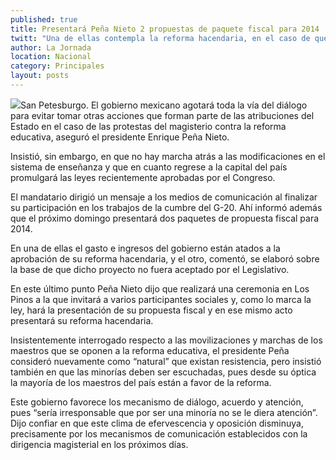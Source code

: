 ```yaml
---
published: true
title: Presentará Peña Nieto 2 propuestas de paquete fiscal para 2014
twitt: "Una de ellas contempla la reforma hacendaria, en el caso de que fuera aprobada por el Congreso."
author: La Jornada
location: Nacional
category: Principales
layout: posts
---
```


![](http://i.imgur.com/dtkmpJzm.jpg)San Petesburgo. El gobierno mexicano agotará toda la vía del diálogo para evitar tomar otras acciones que forman parte de las atribuciones del Estado en el caso de las protestas del magisterio contra la reforma educativa, aseguró el presidente Enrique Peña Nieto.

Insistió, sin embargo, en que no hay marcha atrás a las modificaciones en el sistema de enseñanza y que en cuanto regrese a la capital del país promulgará las leyes recientemente aprobadas por el Congreso.

El mandatario dirigió un mensaje a los medios de comunicación al finalizar su participación en los trabajos de la cumbre del G-20. Ahí informó además que el próximo domingo presentará dos paquetes de propuesta fiscal para 2014.

En una de ellas el gasto e ingresos del gobierno están atados a la aprobación de su reforma hacendaria, y el otro, comentó, se elaboró sobre la base de que dicho proyecto no fuera aceptado por el Legislativo.

En este último punto Peña Nieto dijo que realizará una ceremonia en Los Pinos a la que invitará a varios participantes sociales y, como lo marca la ley, hará la presentación de su propuesta fiscal y en ese mismo acto presentará su reforma hacendaria.

Insistentemente interrogado respecto a las movilizaciones y marchas de los maestros que se oponen a la reforma educativa, el presidente Peña consideró nuevamente como “natural” que existan resistencia, pero insistió también en que las minorías deben ser escuchadas, pues desde su óptica la mayoría de los maestros del país están a favor de la reforma.

Este gobierno favorece los mecanismo de diálogo, acuerdo y atención, pues “sería irresponsable que por ser una minoría no se le diera atención”. Dijo confiar en que este clima de efervescencia y oposición disminuya, precisamente por los mecanismos de comunicación establecidos con la dirigencia magisterial en los próximos días.
